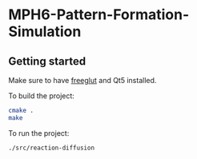 # MPH6-Pattern-Formation-Simulation

## Getting started

Make sure to have [freeglut](http://freeglut.sourceforge.net/) and Qt5 installed.

To build the project:

```bash
cmake .
make
```

To run the project:

```bash
./src/reaction-diffusion
```
